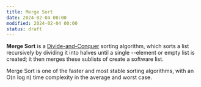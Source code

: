 ```yaml
---
title: Merge Sort
date: 2024-02-04 00:00
modified: 2024-02-04 00:00
status: draft
---
```


**Merge Sort** is a [Divide-and-Conquer](divide-and-conquer.md) sorting algorithm, which sorts a list recursively by dividing it into halves until a single --element or empty list is created; it then merges these sublists of create a software list.

Merge Sort is one of the faster and most stable sorting algorithms, with an O(n log n) time complexity in the average and worst case.